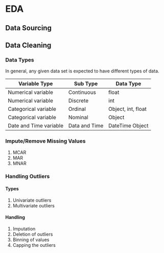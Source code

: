 # EDA

## Data Sourcing

## Data Cleaning

### Data Types

In general, any given data set is expected to have different types of data.

| Variable Type          | Sub Type      | Data Type          |
| ---------------------- | ------------- | ------------------ |
| Numerical variable     | Continuous    | float              |
| Numerical variable     | Discrete      | int                |
| Categorical variable   | Ordinal       | Object, int, float |
| Categorical variable   | Nominal       | Object             |
| Date and Time variable | Data and Time | DateTime Object    |

### Impute/Remove Missing Values

1. MCAR
2. MAR
3. MNAR

### Handling Outliers

#### Types

1. Univariate outliers
2. Multivariate outliers

#### Handling

1. Imputation
2. Deletion of outliers
3. Binning of values
4. Capping the outliers
